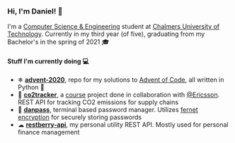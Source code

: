 ### Hi, I'm Daniel! 👋
I'm a [Computer Science & Engineering](https://www.chalmers.se/sv/utbildning/program-pa-grundniva/sidor/datateknik.aspx) student at [Chalmers University of Technology](https://www.chalmers.se). Currently in my third year (of five), graduating from my Bachelor's in the spring of 2021 🎓

#### Stuff I'm currently doing 💻

- ❄ **[advent-2020](https://github.com/dcronqvist/advent-2020)**, repo for my solutions to [Advent of Code](https://adventofcode.com/), all written in Python 🐍
- 🌱 **[co2tracker](https://github.com/dcronqvist/co2tracker)**, a [course](https://student.portal.chalmers.se/en/chalmersstudies/courseinformation/pages/searchcourse.aspx?course_id=28619&parsergrp=3) project done in collaboration with [@Ericsson](https://github.com/Ericsson). REST API for tracking CO2 emissions for supply chains
- 🔑 **[danpass](https://github.com/dcronqvist/danpass)**, terminal based password manager. Utilizes [fernet encryption](https://cryptography.io/en/latest/fernet.html) for securely storing passwords
- ☁ **[restberry-api](https://github.com/dcronqvist/restberry-api)**, my personal utility REST API. Mostly used for personal finance management

<!--
**dcronqvist/dcronqvist** is a ✨ _special_ ✨ repository because its `README.md` (this file) appears on your GitHub profile.

Here are some ideas to get you started:

- 🔭 I’m currently working on ...
- 🌱 I’m currently learning ...
- 👯 I’m looking to collaborate on ...
- 🤔 I’m looking for help with ...
- 💬 Ask me about ...
- 📫 How to reach me: ...
- 😄 Pronouns: ...
- ⚡ Fun fact: ...
-->
